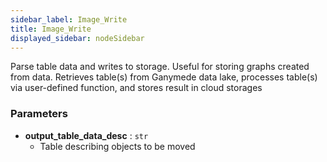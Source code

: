 ```yaml
---
sidebar_label: Image_Write
title: Image_Write
displayed_sidebar: nodeSidebar
---
```


Parse table data and writes to storage.  Useful for storing graphs created from data.
Retrieves table(s) from Ganymede data lake, processes table(s) via user-defined function,
and stores result in cloud storages

### Parameters
- **output_table_data_desc** : `str`
  - Table describing objects to be moved